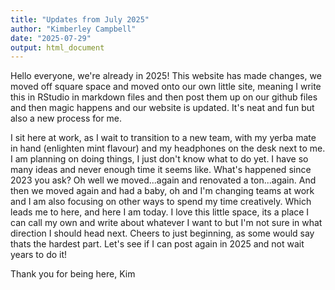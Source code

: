 ```yaml
---
title: "Updates from July 2025"
author: "Kimberley Campbell"
date: "2025-07-29"
output: html_document
---
```


Hello everyone, we're already in 2025! 
This website has made changes, we moved off square space and moved onto our own little site, meaning I write this in RStudio in markdown files and then post them up on our github files and then magic happens and our website is updated. It's neat and fun but also a new process for me. 

I sit here at work, as I wait to transition to a new team, with my yerba mate in hand (enlighten mint flavour) and my headphones on the desk next to me. I am planning on doing things, I just don't know what to do yet. I have so many ideas and never enough time it seems like. What's happened since 2023 you ask? Oh well we moved...again and renovated a ton...again. And then we moved again and had a baby, oh and I'm changing teams at work and I am also focusing on other ways to spend my time creatively. Which leads me to here, and here I am today. I love this little space, its a place I can call my own and write about whatever I want to but I'm not sure in what direction I should head next. Cheers to just beginning, as some would say thats the hardest part. Let's see if I can post again in 2025 and not wait years to do it! 

Thank you for being here, 
Kim 